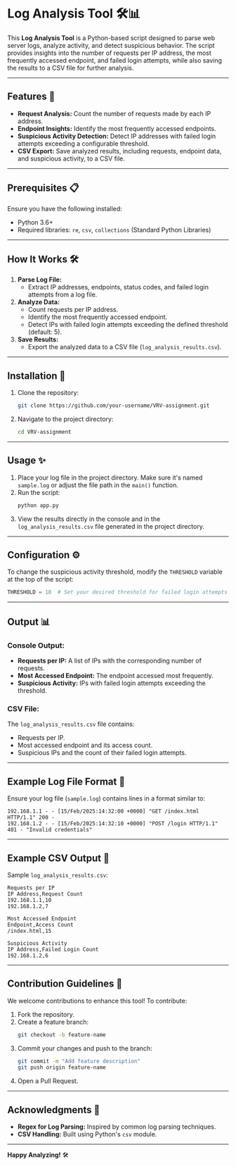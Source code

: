 # Log Analysis Tool 🛠️📊

This **Log Analysis Tool** is a Python-based script designed to parse web server logs, analyze activity, and detect suspicious behavior. The script provides insights into the number of requests per IP address, the most frequently accessed endpoint, and failed login attempts, while also saving the results to a CSV file for further analysis.

---

## Features 🚀

- **Request Analysis:** Count the number of requests made by each IP address.
- **Endpoint Insights:** Identify the most frequently accessed endpoints.
- **Suspicious Activity Detection:** Detect IP addresses with failed login attempts exceeding a configurable threshold.
- **CSV Export:** Save analyzed results, including requests, endpoint data, and suspicious activity, to a CSV file.

---

## Prerequisites 📋

Ensure you have the following installed:
- Python 3.6+
- Required libraries: `re`, `csv`, `collections` (Standard Python Libraries)

---

## How It Works 🛠️

1. **Parse Log File:** 
   - Extract IP addresses, endpoints, status codes, and failed login attempts from a log file.
2. **Analyze Data:**
   - Count requests per IP address.
   - Identify the most frequently accessed endpoint.
   - Detect IPs with failed login attempts exceeding the defined threshold (default: 5).
3. **Save Results:** 
   - Export the analyzed data to a CSV file (`log_analysis_results.csv`).

---

## Installation 🔧

1. Clone the repository:
   ```bash
   git clone https://github.com/your-username/VRV-assignment.git
   ```
2. Navigate to the project directory:
   ```bash
   cd VRV-assignment
   ```

---

## Usage ✨

1. Place your log file in the project directory. Make sure it's named `sample.log` or adjust the file path in the `main()` function.
2. Run the script:
   ```bash
   python app.py
   ```
3. View the results directly in the console and in the `log_analysis_results.csv` file generated in the project directory.

---

## Configuration ⚙️

To change the suspicious activity threshold, modify the `THRESHOLD` variable at the top of the script:
```python
THRESHOLD = 10  # Set your desired threshold for failed login attempts
```

---

## Output 📊

### Console Output:
- **Requests per IP:** A list of IPs with the corresponding number of requests.
- **Most Accessed Endpoint:** The endpoint accessed most frequently.
- **Suspicious Activity:** IPs with failed login attempts exceeding the threshold.

### CSV File:
The `log_analysis_results.csv` file contains:
- Requests per IP.
- Most accessed endpoint and its access count.
- Suspicious IPs and the count of their failed login attempts.

---

## Example Log File Format 📁

Ensure your log file (`sample.log`) contains lines in a format similar to:
```
192.168.1.1 - - [15/Feb/2025:14:32:00 +0000] "GET /index.html HTTP/1.1" 200 -
192.168.1.2 - - [15/Feb/2025:14:32:10 +0000] "POST /login HTTP/1.1" 401 - "Invalid credentials"
```

---

## Example CSV Output 📂

Sample `log_analysis_results.csv`:
```
Requests per IP
IP Address,Request Count
192.168.1.1,10
192.168.1.2,7

Most Accessed Endpoint
Endpoint,Access Count
/index.html,15

Suspicious Activity
IP Address,Failed Login Count
192.168.1.2,6
```

---

## Contribution Guidelines 🤝

We welcome contributions to enhance this tool! To contribute:
1. Fork the repository.
2. Create a feature branch:
   ```bash
   git checkout -b feature-name
   ```
3. Commit your changes and push to the branch:
   ```bash
   git commit -m "Add feature description"
   git push origin feature-name
   ```
4. Open a Pull Request.

---

## Acknowledgments 🙏

- **Regex for Log Parsing:** Inspired by common log parsing techniques.
- **CSV Handling:** Built using Python's `csv` module.

---

**Happy Analyzing!** 🛠️

